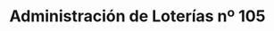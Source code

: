 ---
title: "Administración de Loterías nº 105"
url: /sevilla/administracion-de-loterias-no-105/
shop: Lotterie
---